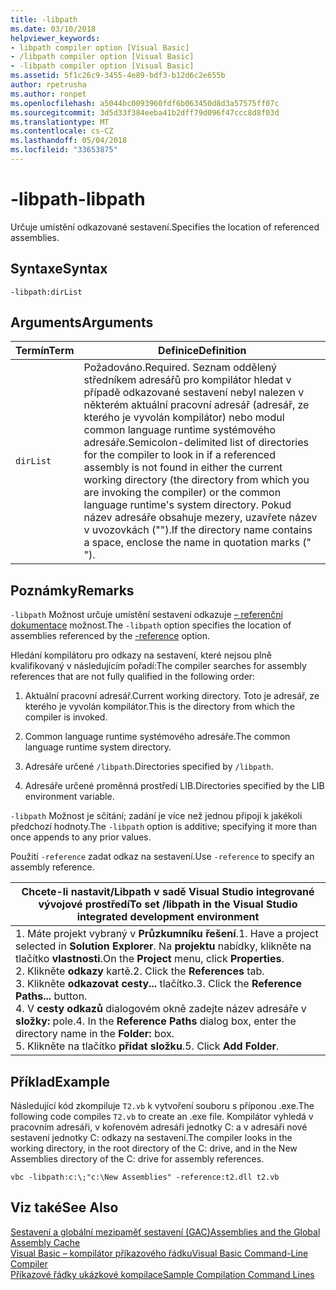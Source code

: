 ```yaml
---
title: -libpath
ms.date: 03/10/2018
helpviewer_keywords:
- libpath compiler option [Visual Basic]
- /libpath compiler option [Visual Basic]
- -libpath compiler option [Visual Basic]
ms.assetid: 5f1c26c9-3455-4e89-bdf3-b12d6c2e655b
author: rpetrusha
ms.author: ronpet
ms.openlocfilehash: a5044bc0093960fdf6b063450d8d3a57575ff07c
ms.sourcegitcommit: 3d5d33f384eeba41b2dff79d096f47ccc8d8f03d
ms.translationtype: MT
ms.contentlocale: cs-CZ
ms.lasthandoff: 05/04/2018
ms.locfileid: "33653875"
---
```

# <a name="-libpath"></a><span data-ttu-id="621dd-102">-libpath</span><span class="sxs-lookup"><span data-stu-id="621dd-102">-libpath</span></span>
<span data-ttu-id="621dd-103">Určuje umístění odkazované sestavení.</span><span class="sxs-lookup"><span data-stu-id="621dd-103">Specifies the location of referenced assemblies.</span></span>  
  
## <a name="syntax"></a><span data-ttu-id="621dd-104">Syntaxe</span><span class="sxs-lookup"><span data-stu-id="621dd-104">Syntax</span></span>  
  
```  
-libpath:dirList  
```  
  
## <a name="arguments"></a><span data-ttu-id="621dd-105">Arguments</span><span class="sxs-lookup"><span data-stu-id="621dd-105">Arguments</span></span>  
  
|<span data-ttu-id="621dd-106">Termín</span><span class="sxs-lookup"><span data-stu-id="621dd-106">Term</span></span>|<span data-ttu-id="621dd-107">Definice</span><span class="sxs-lookup"><span data-stu-id="621dd-107">Definition</span></span>|  
|---|---|  
|`dirList`|<span data-ttu-id="621dd-108">Požadováno.</span><span class="sxs-lookup"><span data-stu-id="621dd-108">Required.</span></span> <span data-ttu-id="621dd-109">Seznam oddělený středníkem adresářů pro kompilátor hledat v případě odkazované sestavení nebyl nalezen v některém aktuální pracovní adresář (adresář, ze kterého je vyvolán kompilátor) nebo modul common language runtime systémového adresáře.</span><span class="sxs-lookup"><span data-stu-id="621dd-109">Semicolon-delimited list of directories for the compiler to look in if a referenced assembly is not found in either the current working directory (the directory from which you are invoking the compiler) or the common language runtime's system directory.</span></span> <span data-ttu-id="621dd-110">Pokud název adresáře obsahuje mezery, uzavřete název v uvozovkách ("").</span><span class="sxs-lookup"><span data-stu-id="621dd-110">If the directory name contains a space, enclose the name in quotation marks (" ").</span></span>|  
  
## <a name="remarks"></a><span data-ttu-id="621dd-111">Poznámky</span><span class="sxs-lookup"><span data-stu-id="621dd-111">Remarks</span></span>  
 <span data-ttu-id="621dd-112">`-libpath` Možnost určuje umístění sestavení odkazuje [– referenční dokumentace](../../../visual-basic/reference/command-line-compiler/reference.md) možnost.</span><span class="sxs-lookup"><span data-stu-id="621dd-112">The `-libpath` option specifies the location of assemblies referenced by the [-reference](../../../visual-basic/reference/command-line-compiler/reference.md) option.</span></span>  
  
 <span data-ttu-id="621dd-113">Hledání kompilátoru pro odkazy na sestavení, které nejsou plně kvalifikovaný v následujícím pořadí:</span><span class="sxs-lookup"><span data-stu-id="621dd-113">The compiler searches for assembly references that are not fully qualified in the following order:</span></span>  
  
1.  <span data-ttu-id="621dd-114">Aktuální pracovní adresář.</span><span class="sxs-lookup"><span data-stu-id="621dd-114">Current working directory.</span></span> <span data-ttu-id="621dd-115">Toto je adresář, ze kterého je vyvolán kompilátor.</span><span class="sxs-lookup"><span data-stu-id="621dd-115">This is the directory from which the compiler is invoked.</span></span>  
  
2.  <span data-ttu-id="621dd-116">Common language runtime systémového adresáře.</span><span class="sxs-lookup"><span data-stu-id="621dd-116">The common language runtime system directory.</span></span>  
  
3.  <span data-ttu-id="621dd-117">Adresáře určené `/libpath`.</span><span class="sxs-lookup"><span data-stu-id="621dd-117">Directories specified by `/libpath`.</span></span>  
  
4.  <span data-ttu-id="621dd-118">Adresáře určené proměnná prostředí LIB.</span><span class="sxs-lookup"><span data-stu-id="621dd-118">Directories specified by the LIB environment variable.</span></span>  
  
 <span data-ttu-id="621dd-119">`-libpath` Možnost je sčítání; zadání je více než jednou připojí k jakékoli předchozí hodnoty.</span><span class="sxs-lookup"><span data-stu-id="621dd-119">The `-libpath` option is additive; specifying it more than once appends to any prior values.</span></span>  
  
 <span data-ttu-id="621dd-120">Použití `-reference` zadat odkaz na sestavení.</span><span class="sxs-lookup"><span data-stu-id="621dd-120">Use `-reference` to specify an assembly reference.</span></span>  
  
|<span data-ttu-id="621dd-121">Chcete-li nastavit/Libpath v sadě Visual Studio integrované vývojové prostředí</span><span class="sxs-lookup"><span data-stu-id="621dd-121">To set /libpath in the Visual Studio integrated development environment</span></span>|  
|---|  
|<span data-ttu-id="621dd-122">1.  Máte projekt vybraný v **Průzkumníku řešení**.</span><span class="sxs-lookup"><span data-stu-id="621dd-122">1.  Have a project selected in **Solution Explorer**.</span></span> <span data-ttu-id="621dd-123">Na **projektu** nabídky, klikněte na tlačítko **vlastnosti**.</span><span class="sxs-lookup"><span data-stu-id="621dd-123">On the **Project** menu, click **Properties**.</span></span> <br /><span data-ttu-id="621dd-124">2.  Klikněte **odkazy** kartě.</span><span class="sxs-lookup"><span data-stu-id="621dd-124">2.  Click the **References** tab.</span></span><br /><span data-ttu-id="621dd-125">3.  Klikněte **odkazovat cesty...**  tlačítko.</span><span class="sxs-lookup"><span data-stu-id="621dd-125">3.  Click the **Reference Paths...** button.</span></span><br /><span data-ttu-id="621dd-126">4.  V **cesty odkazů** dialogovém okně zadejte název adresáře v **složky:** pole.</span><span class="sxs-lookup"><span data-stu-id="621dd-126">4.  In the **Reference Paths** dialog box, enter the directory name in the **Folder:** box.</span></span><br /><span data-ttu-id="621dd-127">5.  Klikněte na tlačítko **přidat složku**.</span><span class="sxs-lookup"><span data-stu-id="621dd-127">5.  Click **Add Folder**.</span></span>|  
  
## <a name="example"></a><span data-ttu-id="621dd-128">Příklad</span><span class="sxs-lookup"><span data-stu-id="621dd-128">Example</span></span>  
 <span data-ttu-id="621dd-129">Následující kód zkompiluje `T2.vb` k vytvoření souboru s příponou .exe.</span><span class="sxs-lookup"><span data-stu-id="621dd-129">The following code compiles `T2.vb` to create an .exe file.</span></span> <span data-ttu-id="621dd-130">Kompilátor vyhledá v pracovním adresáři, v kořenovém adresáři jednotky C: a v adresáři nové sestavení jednotky C: odkazy na sestavení.</span><span class="sxs-lookup"><span data-stu-id="621dd-130">The compiler looks in the working directory, in the root directory of the C: drive, and in the New Assemblies directory of the C: drive for assembly references.</span></span>  
  
```console  
vbc -libpath:c:\;"c:\New Assemblies" -reference:t2.dll t2.vb  
```  
  
## <a name="see-also"></a><span data-ttu-id="621dd-131">Viz také</span><span class="sxs-lookup"><span data-stu-id="621dd-131">See Also</span></span>  
 [<span data-ttu-id="621dd-132">Sestavení a globální mezipaměť sestavení (GAC)</span><span class="sxs-lookup"><span data-stu-id="621dd-132">Assemblies and the Global Assembly Cache</span></span>](../../../visual-basic/programming-guide/concepts/assemblies-gac/index.md)  
 [<span data-ttu-id="621dd-133">Visual Basic – kompilátor příkazového řádku</span><span class="sxs-lookup"><span data-stu-id="621dd-133">Visual Basic Command-Line Compiler</span></span>](../../../visual-basic/reference/command-line-compiler/index.md)  
 [<span data-ttu-id="621dd-134">Příkazové řádky ukázkové kompilace</span><span class="sxs-lookup"><span data-stu-id="621dd-134">Sample Compilation Command Lines</span></span>](../../../visual-basic/reference/command-line-compiler/sample-compilation-command-lines.md)
